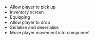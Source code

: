 - Allow player to pick up
- Inventory screen
- Equipping
- Allow player to drop
- Serialise and deserialise
- Move player movement into component